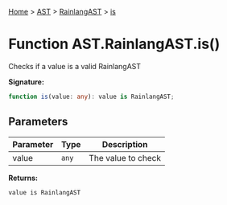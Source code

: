 [Home](../../../../../index.md) &gt; [AST](../../../../ast.md) &gt; [RainlangAST](../../rainlangast.md) &gt; [is](./is_1.md)

# Function AST.RainlangAST.is()

Checks if a value is a valid RainlangAST

<b>Signature:</b>

```typescript
function is(value: any): value is RainlangAST;
```

## Parameters

|  Parameter | Type | Description |
|  --- | --- | --- |
|  value | `any` | The value to check |

<b>Returns:</b>

`value is RainlangAST`


